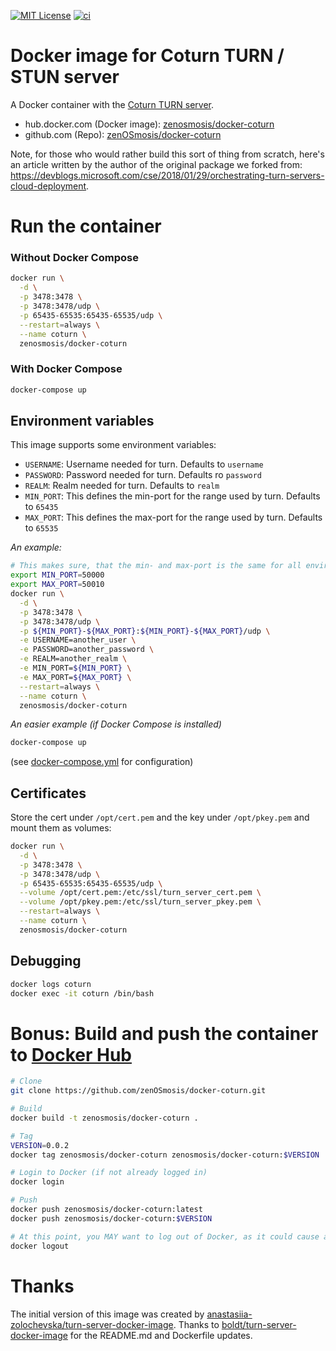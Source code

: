 [![MIT License](https://img.shields.io/github/license/zenosmosis/docker-coturn)](https://raw.githubusercontent.com/zenOSmosis/docker-coturn/master/LICENSE)
[![ci][ci-image]][ci-url]

[ci-image]: https://github.com/zenosmosis/docker-coturn/actions/workflows/ci.yml/badge.svg
[ci-url]: https://github.com/zenOSmosis/docker-coturn/actions

# Docker image for Coturn TURN / STUN server

A Docker container with the [Coturn TURN server](https://github.com/coturn/coturn).

* hub.docker.com (Docker image): [zenosmosis/docker-coturn](https://hub.docker.com/r/zenosmosis/docker-coturn/)
* github.com (Repo): [zenOSmosis/docker-coturn](https://github.com/zenOSmosis/docker-coturn)

Note, for those who would rather build this sort of thing from scratch, here's an article written by the author of the original package we forked from:  https://devblogs.microsoft.com/cse/2018/01/29/orchestrating-turn-servers-cloud-deployment.

# Run the container

### Without Docker Compose

```bash
docker run \
  -d \
  -p 3478:3478 \
  -p 3478:3478/udp \
  -p 65435-65535:65435-65535/udp \
  --restart=always \
  --name coturn \
  zenosmosis/docker-coturn
```

### With Docker Compose

```bash
docker-compose up
```

## Environment variables

This image supports some environment variables:

* `USERNAME`: Username needed for turn. Defaults to `username`
* `PASSWORD`: Password needed for turn. Defaults ro `password`
* `REALM`: Realm needed for turn. Defaults to `realm`
* `MIN_PORT`: This defines the min-port for the range used by turn. Defaults to `65435`
* `MAX_PORT`: This defines the max-port for the range used by turn. Defaults to `65535`

*An example:*

```bash
# This makes sure, that the min- and max-port is the same for all environment variables
export MIN_PORT=50000
export MAX_PORT=50010
docker run \
  -d \
  -p 3478:3478 \
  -p 3478:3478/udp \
  -p ${MIN_PORT}-${MAX_PORT}:${MIN_PORT}-${MAX_PORT}/udp \
  -e USERNAME=another_user \
  -e PASSWORD=another_password \
  -e REALM=another_realm \
  -e MIN_PORT=${MIN_PORT} \
  -e MAX_PORT=${MAX_PORT} \
  --restart=always \
  --name coturn \
  zenosmosis/docker-coturn
```

*An easier example (if Docker Compose is installed)*

```bash
docker-compose up
```

(see [docker-compose.yml](docker-compose.yml) for configuration)

## Certificates

Store the cert under `/opt/cert.pem` and the key under `/opt/pkey.pem` and mount them as volumes:

```bash
docker run \
  -d \
  -p 3478:3478 \
  -p 3478:3478/udp \
  -p 65435-65535:65435-65535/udp \
  --volume /opt/cert.pem:/etc/ssl/turn_server_cert.pem \
  --volume /opt/pkey.pem:/etc/ssl/turn_server_pkey.pem \
  --restart=always \
  --name coturn \
  zenosmosis/docker-coturn
```

## Debugging

```bash
docker logs coturn
docker exec -it coturn /bin/bash
```

# Bonus: Build and push the container to [Docker Hub](https://hub.docker.com/)

```bash
# Clone
git clone https://github.com/zenOSmosis/docker-coturn.git 

# Build
docker build -t zenosmosis/docker-coturn .

# Tag
VERSION=0.0.2
docker tag zenosmosis/docker-coturn zenosmosis/docker-coturn:$VERSION

# Login to Docker (if not already logged in)
docker login

# Push
docker push zenosmosis/docker-coturn:latest
docker push zenosmosis/docker-coturn:$VERSION

# At this point, you MAY want to log out of Docker, as it could cause authentication errors when trying to build other's containers
docker logout
```

# Thanks

The initial version of this image was created by [anastasiia-zolochevska/turn-server-docker-image](https://github.com/anastasiia-zolochevska/turn-server-docker-image).  Thanks to [boldt/turn-server-docker-image](https://github.com/boldt/turn-server-docker-image) for the README.md and Dockerfile updates.
